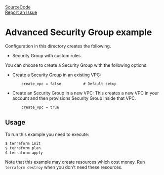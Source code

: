 [SourceCode](https://github.com/nclouds/terraform-aws-security-group/tree/v0.2.3/examples/advanced)   
[Report an Issue](https://github.com/nclouds/terraform-aws-security-group/issues)

# Advanced Security Group example

Configuration in this directory creates the following.
- Security Group with custom rules

You can choose to create a Security Group with the following options:

- Create a Security Group in an existing VPC:
    ```
        create_vpc = false          # Default setup
    ```
- Create an Security Group in a new VPC: 
    This creates a new VPC in your account and then provisions Security Group inside that VPC.
    ```
        create_vpc = true
    ```

## Usage

To run this example you need to execute:

```bash
$ terraform init
$ terraform plan
$ terraform apply
```

Note that this example may create resources which cost money. Run `terraform destroy` when you don't need these resources.
